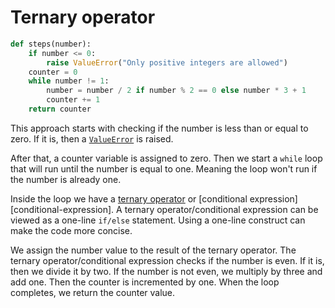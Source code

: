 # Ternary operator

```python
def steps(number):
    if number <= 0:
        raise ValueError("Only positive integers are allowed")
    counter = 0
    while number != 1:
        number = number / 2 if number % 2 == 0 else number * 3 + 1
        counter += 1
    return counter
```

This approach starts with checking if the number is less than or equal to zero.
If it is, then a [`ValueError`][value-error] is raised.

After that, a counter variable is assigned to zero.
Then we start a `while` loop that will run until the number is equal to one.
Meaning the loop won't run if the number is already one.

Inside the loop we have a [ternary operator][ternary-operator] or [conditional expression][conditional-expression].
A ternary operator/conditional expression can be viewed as a one-line `if/else` statement.
Using a one-line construct can make the code more concise.

We assign the number value to the result of the ternary operator.
The ternary operator/conditional expression checks if the number is even.
If it is, then we divide it by two.
If the number is not even, we multiply by three and add one.
Then the counter is incremented by one.
When the loop completes, we return the counter value.

[ternary-operator]: https://www.pythontutorial.net/python-basics/python-ternary-operator/
[value-error]: https://docs.python.org/3/library/exceptions.html#ValueError
